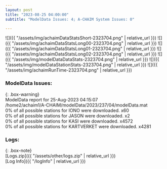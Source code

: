 ```yaml
---
layout: post
title: "2023-08-25 04:00:00"
subtitle: "ModelData Issues: 4; A-CHAIM System Issues: 0"

---
```


![]({{ "/assets/img/achaimDataStatsShort-2323704.png" | relative_url }})
![]({{ "/assets/img/achaimDataStatsLong00-2323704.png" | relative_url }})
![]({{ "/assets/img/achaimDataStatsLong01-2323704.png" | relative_url }})
![]({{ "/assets/img/achaimDataStatsLong02-2323704.png" | relative_url }})
![]({{ "/assets/img/modelDataDataStats-2323704.png" | relative_url }})
![]({{ "/assets/img/modelDataStationStats-2323704.png" | relative_url }})
![]({{ "/assets/img/achaimRunTime-2323704.png" | relative_url }})


### ModelData Issues:  
  
{: .box-warning}  
 ModelData report for 25-Aug-2023 04:15:07   
 /home2/achaim1/A-CHAIM/modelData/2023/237/04/modelData.mat   
 0% of all possible stations for IONO were downloaded. x60   
 0% of all possible stations for JASON were downloaded. x2   
 0% of all possible stations for KASI were downloaded. x4572   
 0% of all possible stations for KARTVERKET were downloaded. x4281   
  


### Logs:  
  
{: .box-note}  
[Logs.zip]({{ "/assets/other/logs.zip" | relative_url }})  
[Log Info]({{ "/logInfo" | relative_url }})  
